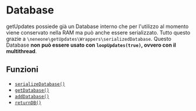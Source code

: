 # Database 

getUpdates possiede già un Database interno che per l'utilizzo al momento viene conservato nella RAM ma può anche essere serializzato. Tutto questo grazie a `\neneone\getUpdates\Wrappers\serializedDatabase`. Questo Database **non può essere usato con `loopUpdates(true)`, ovvero con il multithread**.

## Funzioni

- [`serializeDatabase()`](databaseFunctions/serializeDatabase.html)
- [`getDatabase()`](databaseFunctions/getDatabase.html)
- [`addDatabase()`](databaseFunctions/addDatabase.html)
- [`returnDB()`](databaseFunctions/returnDB.html)
